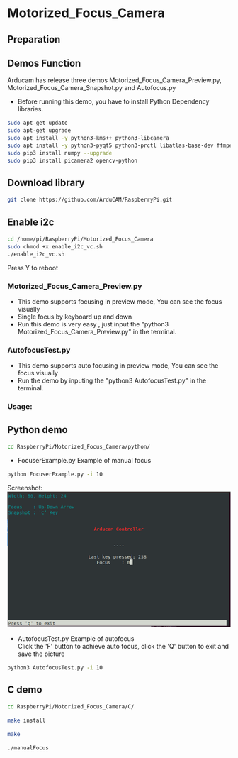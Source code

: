 # Motorized_Focus_Camera
## Preparation
## Demos Function
 Arducam has release three demos Motorized_Focus_Camera_Preview.py, Motorized_Focus_Camera_Snapshot.py and Autofocus.py 
  - Before running this demo, you have to install Python Dependency libraries.
 ```Bash
sudo apt-get update
sudo apt-get upgrade
sudo apt install -y python3-kms++ python3-libcamera
sudo apt install -y python3-pyqt5 python3-prctl libatlas-base-dev ffmpeg
sudo pip3 install numpy --upgrade
sudo pip3 install picamera2 opencv-python  
 ```
## Download library
 ```Bash
git clone https://github.com/ArduCAM/RaspberryPi.git
```
## Enable i2c

```bash
cd /home/pi/RaspberryPi/Motorized_Focus_Camera
sudo chmod +x enable_i2c_vc.sh
./enable_i2c_vc.sh
```
Press Y to reboot

### Motorized_Focus_Camera_Preview.py
 - This demo supports focusing in preview mode, You can see the focus visually
 - Single focus by keyboard up and down
 - Run this demo is very easy , just input the "python3 Motorized_Focus_Camera_Preview.py" in the terminal.
### AutofocusTest.py 
 - This demo supports auto focusing in preview mode, You can see the focus visually
 - Run the demo by inputing the "python3 AutofocusTest.py" in the terminal.




### Usage:


## Python demo
```bash
cd RaspberryPi/Motorized_Focus_Camera/python/
```
<!-- 
## Install libcamera

```bash
wget -O install_pivariety_pkgs.sh https://github.com/ArduCAM/Arducam-Pivariety-V4L2-Driver/releases/download/install_script/install_pivariety_pkgs.sh
chmod +x install_pivariety_pkgs.sh
./install_pivariety_pkgs.sh -p libcamera_dev
./install_pivariety_pkgs.sh -p libcamera_apps
```

### Kernel version 5.10.63

```bash
python -m pip install ./libcamera-1.0.1-cp39-cp39-linux_armv7l.whl
```

### Kernel version 5.10.93

```bash
python3 -m pip install ./libcamera-1.0.2-cp39-cp39-linux_armv7l.whl
``` -->

* FocuserExample.py Example of manual focus  
```bash 
python FocuserExample.py -i 10
```
Screenshot:  
![Screenshot](res/screenshot.png)  

* AutofocusTest.py Example of autofocus  
Click the 'F' button to achieve auto focus, click the 'Q' button to exit and save the picture

```bash 
python3 AutofocusTest.py -i 10
```

## C demo

```bash
cd RaspberryPi/Motorized_Focus_Camera/C/
```
```bash
make install
```
```bash
make 
```
```bash
./manualFocus
```
